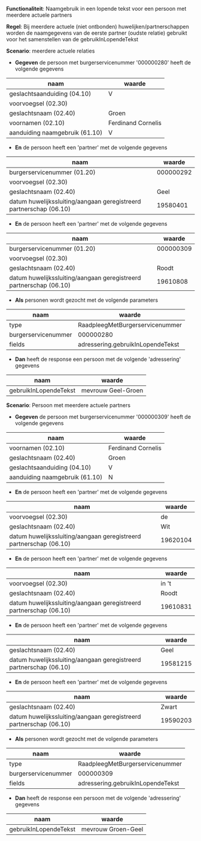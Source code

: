 **Functionaliteit**: Naamgebruik in een lopende tekst voor een persoon met meerdere actuele partners

**Regel**: Bij meerdere actuele (niet ontbonden) huwelijken/partnerschappen worden de naamgegevens van de eerste partner (oudste relatie) gebruikt voor het samenstellen van de gebruikInLopendeTekst

**Scenario**: meerdere actuele relaties

- **Gegeven** de persoon met burgerservicenummer '000000280' heeft de volgende gegevens

| naam | waarde |
| --- | --- |
| geslachtsaanduiding (04.10) | V |
| voorvoegsel (02.30) |  |
| geslachtsnaam (02.40) | Groen |
| voornamen (02.10) | Ferdinand Cornelis |
| aanduiding naamgebruik (61.10) | V |

- **En** de persoon heeft een 'partner' met de volgende gegevens

| naam | waarde |
| --- | --- |
| burgerservicenummer (01.20) | 000000292 |
| voorvoegsel (02.30) |  |
| geslachtsnaam (02.40) | Geel |
| datum huwelijkssluiting/aangaan geregistreerd partnerschap (06.10) | 19580401 |

- **En** de persoon heeft een 'partner' met de volgende gegevens

| naam | waarde |
| --- | --- |
| burgerservicenummer (01.20) | 000000309 |
| voorvoegsel (02.30) |  |
| geslachtsnaam (02.40) | Roodt |
| datum huwelijkssluiting/aangaan geregistreerd partnerschap (06.10) | 19610808 |

- **Als** personen wordt gezocht met de volgende parameters

| naam | waarde |
| --- | --- |
| type | RaadpleegMetBurgerservicenummer |
| burgerservicenummer | 000000280 |
| fields | adressering.gebruikInLopendeTekst |

- **Dan** heeft de response een persoon met de volgende 'adressering' gegevens

| naam | waarde |
| --- | --- |
| gebruikInLopendeTekst | mevrouw Geel-Groen |


**Scenario**: Persoon met meerdere actuele partners

- **Gegeven** de persoon met burgerservicenummer '000000309' heeft de volgende gegevens

| naam | waarde |
| --- | --- |
| voornamen (02.10) | Ferdinand Cornelis |
| geslachtsnaam (02.40) | Groen |
| geslachtsaanduiding (04.10) | V |
| aanduiding naamgebruik (61.10) | N |

- **En** de persoon heeft een 'partner' met de volgende gegevens

| naam | waarde |
| --- | --- |
| voorvoegsel (02.30) | de |
| geslachtsnaam (02.40) | Wit |
| datum huwelijkssluiting/aangaan geregistreerd partnerschap (06.10) | 19620104 |

- **En** de persoon heeft een 'partner' met de volgende gegevens

| naam | waarde |
| --- | --- |
| voorvoegsel (02.30) | in 't |
| geslachtsnaam (02.40) | Roodt |
| datum huwelijkssluiting/aangaan geregistreerd partnerschap (06.10) | 19610831 |

- **En** de persoon heeft een 'partner' met de volgende gegevens

| naam | waarde |
| --- | --- |
| geslachtsnaam (02.40) | Geel |
| datum huwelijkssluiting/aangaan geregistreerd partnerschap (06.10) | 19581215 |

- **En** de persoon heeft een 'partner' met de volgende gegevens

| naam | waarde |
| --- | --- |
| geslachtsnaam (02.40) | Zwart |
| datum huwelijkssluiting/aangaan geregistreerd partnerschap (06.10) | 19590203 |

- **Als** personen wordt gezocht met de volgende parameters

| naam | waarde |
| --- | --- |
| type | RaadpleegMetBurgerservicenummer |
| burgerservicenummer | 000000309 |
| fields | adressering.gebruikInLopendeTekst |

- **Dan** heeft de response een persoon met de volgende 'adressering' gegevens

| naam | waarde |
| --- | --- |
| gebruikInLopendeTekst | mevrouw Groen-Geel |


